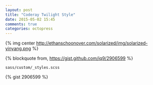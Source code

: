 ```yaml
---
layout: post
title: "Coderay Twilight Style"
date: 2015-05-02 15:45
comments: true
categories: octopress
---
```

{% img center http://ethanschoonover.com/solarized/img/solarized-yinyang.png %}

{% blockquote from, https://gist.github.com/iq9/2906599 %}

    sass/custom/_styles.scss

{% gist 2906599 %}